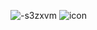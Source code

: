 ![-s3zxvm](https://github.com/Amin947670/zteamin04-gmail.com/assets/172065024/09fabd3f-c30d-4d44-b1a1-7a9d30f5224c)
![icon](https://github.com/Amin947670/zteamin04-gmail.com/assets/172065024/d71cb709-1042-4102-b5e8-634c25e4ef58)
